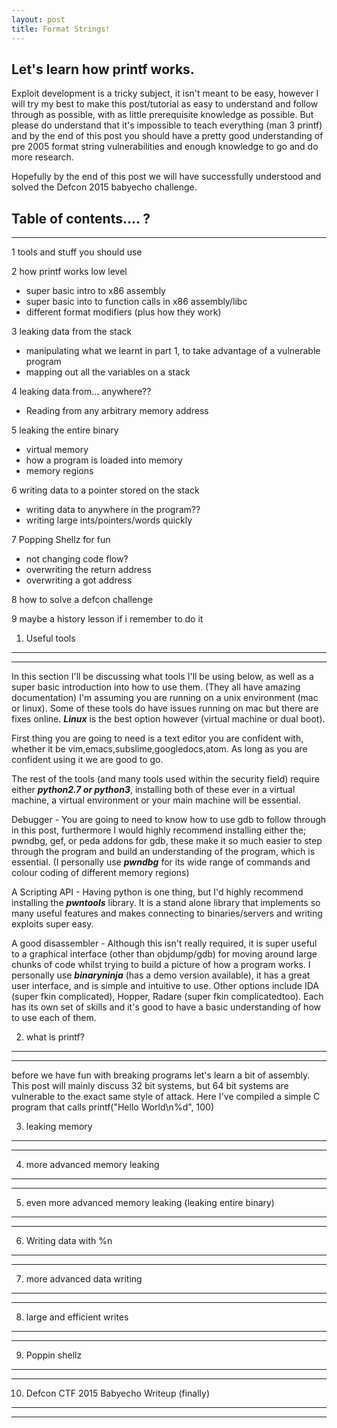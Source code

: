 ```yaml
---
layout: post
title: Format Strings!
---
```


Let's learn how printf works.
-------------------------------------------------------------

Exploit development is a tricky subject, it isn't meant to be easy, however I will try my best to make this post/tutorial as easy to understand and follow through as possible, with as little prerequisite knowledge as possible. But please do understand that it's impossible to teach everything (man 3 printf) and by the end of this post you should have a pretty good understanding of pre 2005 format string vulnerabilities and enough knowledge to go and do more research.

Hopefully by the end of this post we will have successfully understood and solved the Defcon 2015 babyecho challenge.

## Table of contents.... ?
----------------------------------------
1 tools and stuff you should use

2 how printf works low level

  * super basic intro to x86 assembly
  * super basic into to function calls in x86 assembly/libc
  * different format modifiers (plus how they work)

3 leaking data from the stack

  * manipulating what we learnt in part 1, to take advantage of a vulnerable program
  * mapping out all the variables on a stack

4 leaking data from... anywhere??
  
  * Reading from any arbitrary memory address

5 leaking the entire binary

  * virtual memory
  * how a program is loaded into memory
  * memory regions

6 writing data to a pointer stored on the stack
  * writing data to anywhere in the program??
  * writing large ints/pointers/words quickly

7 Popping Shellz for fun
  
  * not changing code flow?
  * overwriting the return address
  * overwriting a got address

8 how to solve a defcon challenge

9 maybe a history lesson if i remember to do it


1) Useful tools
--------------------------------------
____________________________________________________________________

In this section I'll be discussing what tools I'll be using below, as well as a super basic introduction into how to use them. (They all have amazing documentation)
I'm assuming you are running on a unix environment (mac or linux). Some of these tools do have issues running on mac but there are fixes online. ***Linux*** is the best option however (virtual machine or dual boot).

First thing you are going to need is a text editor you are confident with, whether it be vim,emacs,subslime,googledocs,atom. As long as you are confident using it we are good to go.

The rest of the tools (and many tools used within the security field) require either ***python2.7 or python3***, installing both of these ever in a virtual machine, a virtual environment or your main machine will be essential.

Debugger - You are going to need to know how to use gdb to follow through in this post, furthermore I would highly recommend installing either the; pwndbg, gef, or peda addons for gdb, these make it so much easier to step through the program and build an understanding of the program, which is essential. (I personally use ***pwndbg*** for its wide range of commands and colour coding of different memory regions)

A Scripting API - Having python is one thing, but I'd highly recommend installing the ***pwntools***  library. It is a stand alone library that implements so many useful features and makes connecting to binaries/servers and writing exploits super easy.

A good disassembler - Although this isn't really required, it is super useful to a graphical interface (other than objdump/gdb) for moving around large chunks of code whilst trying to build a picture of how a program works. I personally use ***binaryninja*** (has a demo version available), it has a great user interface, and is simple and intuitive to use. Other options include IDA (super fkin complicated), Hopper, Radare (super fkin complicatedtoo). Each has its own set of skills and it's good to have a basic understanding of how to use each of them.

2) what is printf?
--------------------------------------
____________________________________________________________________

before we have fun with breaking programs let's learn a bit of assembly. This post will mainly discuss 32 bit systems, but 64 bit systems are vulnerable to the exact same style of attack. Here I've compiled a simple C program that calls printf("Hello World\n%d", 100)



 

3) leaking memory
--------------------------------------
____________________________________________________________________

4) more advanced memory leaking
--------------------------------------
____________________________________________________________________

5) even more advanced memory leaking (leaking entire binary)
--------------------------------------
____________________________________________________________________

6) Writing data with %n
--------------------------------------
____________________________________________________________________

7) more advanced data writing
--------------------------------------
____________________________________________________________________

8) large and efficient writes
--------------------------------------
____________________________________________________________________

9) Poppin shellz
--------------------------------------
____________________________________________________________________

10) Defcon CTF 2015 Babyecho Writeup (finally)
--------------------------------------
____________________________________________________________________



